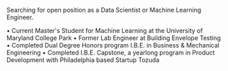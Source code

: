 Searching for open position as a Data Scientist or Machine Learning Engineer.

• Current Master's Student for Machine Learning at the University of Maryland College Park
• Former Lab Engineer at Building Envelope Testing
• Completed Dual Degree Honors program I.B.E. in Business & Mechanical Engineering
• Completed I.B.E. Capstone, a yearlong program in Product Development with Philadelphia based Startup Tozuda



<!---
fish-on-github/fish-on-github is a ✨ special ✨ repository because its `README.md` (this file) appears on your GitHub profile.
You can click the Preview link to take a look at your changes.
--->
